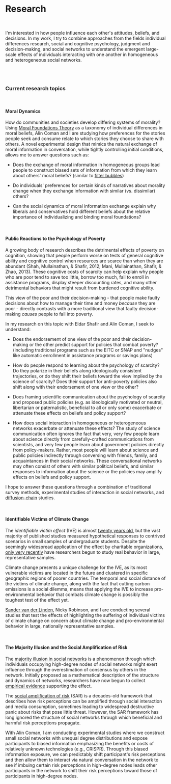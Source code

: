 <h1>Research</h1>

<br/>

I'm interested in how people influence each other's attitudes, beliefs, and decisions. In my work, I try to combine approaches from the fields individual differences research, social and cognitive psychology, judgment and decision-making, and social networks to understand the emergent large-scale effects of individuals interacting with one another in homogeneous and heterogeneous social networks.

<br/>
<br/>

### Current research topics

<br/>

#### Moral Dynamics

How do communities and societies develop differing systems of morality? Using [Moral Foundations Theory](http://www.yourmorals.org/) as a taxonomy of individual differences in moral beliefs, Alin Coman and I are studying how preferences for the stories people seek and consume relate to which stories they choose to share with others. A novel experimental design that mimics the natural exchange of moral information in conversation, while tightly controlling initial conditions, allows me to answer questions such as:

* Does the exchange of moral information in homogeneous groups lead people to construct biased sets of information from which they learn about others' moral beliefs? (similar to [filter bubbles](https://en.wikipedia.org/wiki/Filter_bubble))

* Do individuals' preferences for certain kinds of narratives about morality change when they exchange information with similar (vs. dissimilar) others?

* Can the social dynamics of moral information exchange explain why liberals and conservatives hold different beliefs about the relative importance of individualizing and binding moral foundations?

<br/>

#### Public Reactions to the Psychology of Poverty

A growing body of research describes the detrimental effects of poverty on cognition, showing that people perform worse on tests of general cognitive ability and cognitive control when resources are scarce than when they are abundant (Shah, Mullainathan, & Shafir, 2012; Mani, Mullainathan, Shafir, & Zhao, 2013). These cognitive costs of scarcity can help explain why people who are poor tend to save too little, borrow too much, fail to enroll in assistance programs, display steeper discounting rates, and many other detrimental behaviors that might result from burdened cognitive ability.

This view of the poor and their decision-making - that people make faulty decisions about how to manage their time and money _because_ they are poor - directly contrasts with a more traditional view that faulty decision-making _causes_ people to fall into poverty.

In my research on this topic with Eldar Shafir and Alin Coman, I seek to understand:

* Does the endorsement of one view of the poor and their decision-making or the other predict support for policies that combat poverty? (including traditional programs such as the EITC or SNAP and "nudges" like automatic enrollment in assistance programs or savings plans)

* How do people respond to learning about the psychology of scarcity? Do they polarize in their beliefs along ideologically consistent trajectories, or do they shift their beliefs toward the view implied by the science of scarcity? Does their support for anti-poverty policies also shift along with their endorsement of one view or the other?

* Does framing scientific communication about the psychology of scarcity and proposed public policies (e.g. as ideologically motivated or neutral, libertarian or paternalistic, beneficial to all or only some) exacerbate or attenuate these effects on beliefs and policy support?

* How does social interaction in homogeneous or heterogeneous networks exacerbate or attenuate these effects? The study of science communication often ignores the fact that very, very few people learn about science directly from carefully-crafted communications from scientists, and very few people learn about government policies directly from policy-makers. Rather, most people will learn about science and public policies indirectly through conversing with friends, family, and acquaintances in their social networks. These conversational networks may often consist of others with similar political beliefs, and similar responses to information about the science or the policies may amplify effects on beliefs and policy support.

I hope to answer these questions through a combination of traditional survey methods, experimental studies of interaction in social networks, and [diffusion-chain](http://www.pnas.org/content/112/18/5631.short) studies.

<br/>

#### Identifiable Victims of Climate Change

The _identifiable victim effect_ (IVE) is almost [twenty years old](http://citeseerx.ist.psu.edu/viewdoc/download?doi=10.1.1.319.2096&rep=rep1&type=pdf), but the vast majority of published studies measured hypothetical responses to contrived scenarios in small samples of undergraduate students. Despite the seemingly widespread application of the effect by charitable organizations, [only very recently](https://www.sas.upenn.edu/~baron/journal/13/131003a/jdm131003a.pdf) have researchers begun to study real behavior in large, representative samples.

Climate change presents a unique challenge for the IVE, as its most vulnerable victims are located in the future and clustered in specific geographic regions of poorer countries. The temporal and social distance of the victims of climate change, along with the fact that cutting carbon emissions is a social dilemma, means that applying the IVE to increase pro-environmental behavior that combats climate change is possibly the toughest test of the effect yet.

[Sander van der Linden](http://edm.princeton.edu/people), Nicky Robinson, and I are conducting several studies that test the effects of highlighting the suffering of individual victims of climate change on concern about climate change and pro-environmental behavior in large, nationally representative samples.

<br/>

#### The Majority Illusion and the Social Amplification of Risk

The [majority illusion in social networks](http://arxiv.org/pdf/1506.03022.pdf) is a phenomenon through which individuals occupying high-degree nodes of social networks might exert influence through the overestimation of consensus by others in the network. Initially proposed as a mathematical description of the structure and dynamics of networks, researchers have now begun to collect [empirical evidence](http://arxiv.org/pdf/1601.07679.pdf) supporting the effect.

The [social amplification of risk](http://elib.uni-stuttgart.de/opus/volltexte/2010/5307/pdf/ren27.pdf) (SAR) is a decades-old framework that describes how risk perceptions can be amplified through social interaction and media consumption, sometimes leading to widespread destructive panic about risks that pose little threat. However, the SAR framework has long ignored the structure of social networks through which beneficial and harmful risk perceptions propagate.

With Alin Coman, I am conducting experimental studies where we construct small social networks with unequal degree distributions and expose participants to biased information emphasizing the benefits or costs of relatively unknown technologies (e.g., CRISPR). Through this biased information exposure, we can predictably shift participant's risk perceptions and then allow them to interact via natural conversation in the network to see if imbuing certain risk perceptions in high-degree nodes leads other participants in the network to shift their risk perceptions toward those of participants in high-degree nodes.
